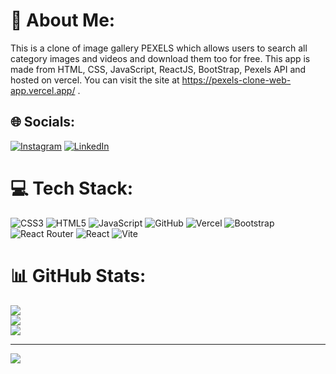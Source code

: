# 💫 About Me:
This is a clone of image gallery PEXELS which allows users to search all category images and videos and download them too for free. This app is made from HTML, CSS, JavaScript, ReactJS, BootStrap, Pexels API and hosted on vercel. You can visit the site at https://pexels-clone-web-app.vercel.app/ .


## 🌐 Socials:
[![Instagram](https://img.shields.io/badge/Instagram-%23E4405F.svg?logo=Instagram&logoColor=white)](https://instagram.com/usman_awan_00) [![LinkedIn](https://img.shields.io/badge/LinkedIn-%230077B5.svg?logo=linkedin&logoColor=white)](https://linkedin.com/in/muhammad-usman-awan-a77906280) 

# 💻 Tech Stack:
![CSS3](https://img.shields.io/badge/css3-%231572B6.svg?style=for-the-badge&logo=css3&logoColor=white) ![HTML5](https://img.shields.io/badge/html5-%23E34F26.svg?style=for-the-badge&logo=html5&logoColor=white) ![JavaScript](https://img.shields.io/badge/javascript-%23323330.svg?style=for-the-badge&logo=javascript&logoColor=%23F7DF1E) ![GitHub](https://img.shields.io/badge/github-%23121011.svg?style=for-the-badge&logo=github&logoColor=white) ![Vercel](https://img.shields.io/badge/vercel-%23000000.svg?style=for-the-badge&logo=vercel&logoColor=white) ![Bootstrap](https://img.shields.io/badge/bootstrap-%238511FA.svg?style=for-the-badge&logo=bootstrap&logoColor=white) ![React Router](https://img.shields.io/badge/React_Router-CA4245?style=for-the-badge&logo=react-router&logoColor=white) ![React](https://img.shields.io/badge/react-%2320232a.svg?style=for-the-badge&logo=react&logoColor=%2361DAFB) ![Vite](https://img.shields.io/badge/vite-%23646CFF.svg?style=for-the-badge&logo=vite&logoColor=white)
# 📊 GitHub Stats:
![](https://github-readme-stats.vercel.app/api?username=UsmanDevCraft&theme=dark&hide_border=false&include_all_commits=false&count_private=false)<br/>
![](https://github-readme-streak-stats.herokuapp.com/?user=UsmanDevCraft&theme=dark&hide_border=false)<br/>
![](https://github-readme-stats.vercel.app/api/top-langs/?username=UsmanDevCraft&theme=dark&hide_border=false&include_all_commits=false&count_private=false&layout=compact)

---
[![](https://visitcount.itsvg.in/api?id=UsmanDevCraft&icon=0&color=0)](https://visitcount.itsvg.in)

<!-- Proudly created with GPRM ( https://gprm.itsvg.in ) -->

